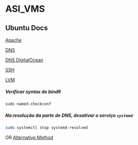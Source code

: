 # ASI_VMS

## Ubuntu Docs
[Apache](https://ubuntu.com/server/docs/web-servers-apache)

[DNS](https://ubuntu.com/server/docs/service-domain-name-service-dns)

[DNS DigitalOcean](https://www.digitalocean.com/community/tutorials/how-to-configure-bind-as-a-private-network-dns-server-on-ubuntu-20-04)

[SSH](https://www.ssh.com/academy/ssh/copy-id#setting-up-public-key-authentication)

[LVM](https://access.redhat.com/documentation/en-us/red_hat_enterprise_linux/7/html/logical_volume_manager_administration/lvm_examples#vol_create_ex)

##### Verificar syntax do bind9
```
sudo named-checkconf
```

##### Na resolução da parte de DNS, desativar o serviço `systemd`
```sh
sudo systemctl stop systemd-resolved
```

OR [Alternative Method](https://user-images.githubusercontent.com/66122667/215534677-7e9be64f-461f-489c-957a-df47dc1b48c6.png)

